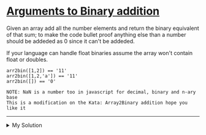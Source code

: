 # [Arguments to Binary addition](https://www.codewars.com/kata/57642a90dee2da8dd3000161)

Given an array add all the number elements and return the binary equivalent of that sum; to make the code bullet proof
anything else than a number should be addeded as 0 since it can't be addeded.

If your language can handle float binaries assume the array won't contain float or doubles.

```
arr2bin([1,2]) == '11'
arr2bin([1,2,'a']) == '11'
arr2bin([]) == '0'

NOTE: NaN is a number too in javascript for decimal, binary and n-ary base
This is a modification on the Kata: Array2Binary addition hope you like it
```

---

<details><summary>My Solution</summary>

```js
function arr2bin(arr) {
  return arr
    .reduce((acc, cur) => {
      // Check if the current element is a number
      return typeof cur === "number" ? acc + cur : acc;
    }, 0)
    .toString(2); // Convert the sum to its binary representation
}
```

</details>
